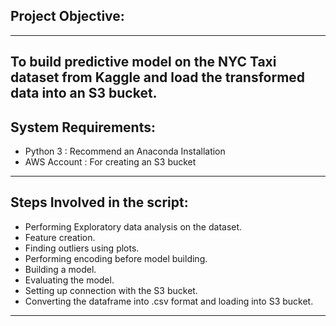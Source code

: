 ## Project Objective:
------------------------------------------------------------------------------------------------------------------------------
To build predictive model on the NYC Taxi dataset from Kaggle and load the transformed data into an S3 bucket.
-------------------------------------------------------------------------------------------------------------------------------
## System Requirements:
- Python 3 : Recommend an Anaconda Installation
- AWS Account : For creating an S3 bucket 
-------------------------------------------------------------------------------------------------------------------------------
## Steps Involved in the script:
- Performing Exploratory data analysis on the dataset.
- Feature creation.
- Finding outliers using plots.
- Performing encoding before model building.
- Building a model.
- Evaluating the model.
- Setting up connection with the S3 bucket.
- Converting the dataframe into .csv format and loading into S3 bucket.
---------------------------------------------------------------------------------------------------------------------------------
